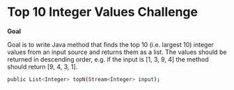 # Top 10 Integer Values Challenge
**Goal**

Goal is to write Java method that finds the top 10 (i.e. largest 10) integer values from an input
source and returns them as a list. The values should be returned in descending order, e.g. if the
input is [1, 3, 9, 4] the method should return [9, 4, 3, 1].
```bash
public List<Integer> topN(Stream<Integer> input);
```
